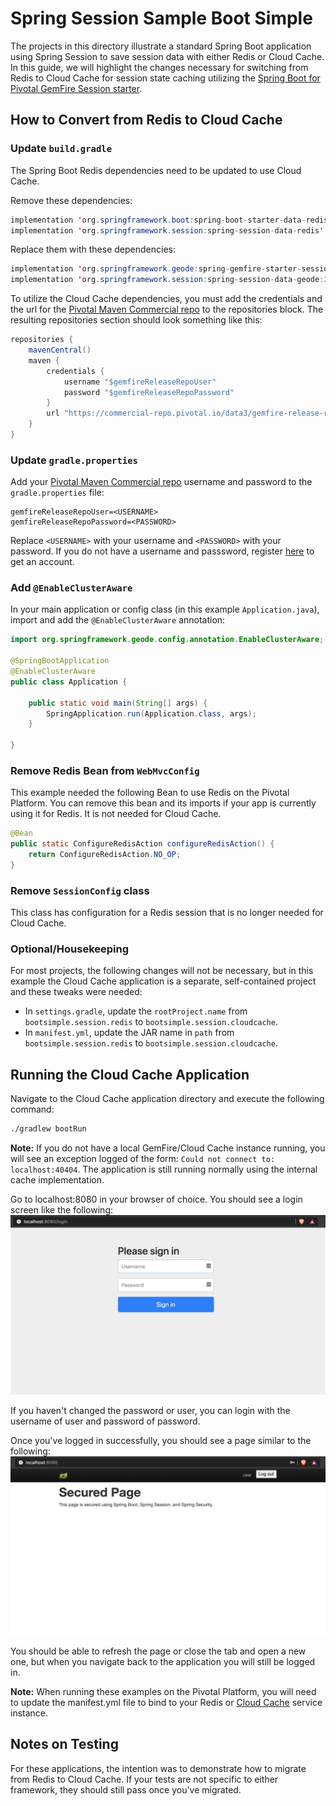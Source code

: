 # Spring Session Sample Boot Simple

The projects in this directory illustrate a standard Spring Boot application using Spring Session to save session data
with either Redis or Cloud Cache. In this guide, we will highlight the changes necessary for switching from Redis to
Cloud Cache for session state caching utilizing the
[Spring Boot for Pivotal GemFire Session starter](https://docs.spring.io/autorepo/docs/spring-boot-data-geode-build/current/reference/html5/#introduction).

## How to Convert from Redis to Cloud Cache

### Update `build.gradle`
The Spring Boot Redis dependencies need to be updated to use Cloud Cache.

Remove these dependencies:

```java
implementation 'org.springframework.boot:spring-boot-starter-data-redis'
implementation 'org.springframework.session:spring-session-data-redis'
```

Replace them with these dependencies:

```java
implementation 'org.springframework.geode:spring-gemfire-starter-session:1.2.2.RELEASE'
implementation 'org.springframework.session:spring-session-data-geode:2.2.1.RELEASE'
```

To utilize the Cloud Cache dependencies, you must add the credentials and the url for the
[Pivotal Maven Commercial repo](https://commercial-repo.pivotal.io/login/auth) to
the repositories block. The resulting repositories section should look something like this:

```java
repositories {
    mavenCentral()
    maven {
        credentials {
            username "$gemfireReleaseRepoUser"
            password "$gemfireReleaseRepoPassword"
        }
        url "https://commercial-repo.pivotal.io/data3/gemfire-release-repo/gemfire"
    }
}
```

### Update `gradle.properties`
Add your [Pivotal Maven Commercial repo](https://commercial-repo.pivotal.io/login/auth) username and password to the `gradle.properties` file:

```properties
gemfireReleaseRepoUser=<USERNAME>
gemfireReleaseRepoPassword=<PASSWORD>
```

Replace `<USERNAME>` with your username and `<PASSWORD>` with your password. If you do not have a username and passsword, 
register [here](https://commercial-repo.pivotal.io/login/auth) to get an account.

### Add `@EnableClusterAware`
In your main application or config class (in this example `Application.java`), import and add the `@EnableClusterAware` 
annotation:

```java
import org.springframework.geode.config.annotation.EnableClusterAware;

@SpringBootApplication
@EnableClusterAware
public class Application {

	public static void main(String[] args) {
		SpringApplication.run(Application.class, args);
	}

}
```

### Remove Redis Bean from `WebMvcConfig`
This example needed the following Bean to use Redis on the Pivotal Platform. You can remove this bean and its imports
if your app is currently using it for Redis. It is not needed for Cloud Cache.

```java
@Bean
public static ConfigureRedisAction configureRedisAction() {
    return ConfigureRedisAction.NO_OP;
}
```

### Remove `SessionConfig` class
This class has configuration for a Redis session that is no longer needed for Cloud Cache.

### Optional/Housekeeping
For most projects, the following changes will not be necessary, but in this example the Cloud Cache application is a
separate, self-contained project and these tweaks were needed:

- In `settings.gradle`, update the `rootProject.name` from `bootsimple.session.redis` to `bootsimple.session.cloudcache`.
- In `manifest.yml`, update the JAR name in `path` from `bootsimple.session.redis` to `bootsimple.session.cloudcache`.

## Running the Cloud Cache Application

Navigate to the Cloud Cache application directory and execute the following command:
```bash
./gradlew bootRun
```

**Note:** If you do not have a local GemFire/Cloud Cache instance running, you will see an exception logged of the form:
`Could not connect to: localhost:40404`. The application is still running normally using the internal cache
implementation.

Go to localhost:8080 in your browser of choice. You should see a login screen like the following:
![login page](readme-images/login-page.png)

If you haven't changed the password or user, you can login with the username of user and password of password.

Once you've logged in successfully, you should see a page similar to the following:
![secured page](readme-images/secured-page.png)

You should be able to refresh the page or close the tab and open a new one, but when you navigate back to the
application you will still be logged in.

**Note:** When running these examples on the Pivotal Platform, you will need to update the manifest.yml file to bind to your
Redis or [Cloud Cache](https://docs.pivotal.io/cloud-cache-dev/get-started#test-pas) service instance.

## Notes on Testing
For these applications, the intention was to demonstrate how to migrate from Redis to Cloud Cache.  If your tests are 
not specific to either framework, they should still pass once you've migrated.